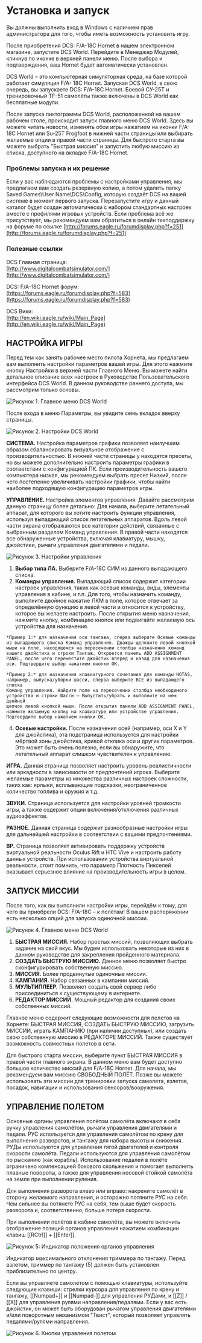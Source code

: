 # Установка и запуск

Вы должны выполнить вход в Windows с наличием прав администратора для того, чтобы иметь
возможность установить игру.

После приобретения DCS: F/A-18C Hornet в нашем электронном магазине, запустите DCS World.
Перейдите в Менеджер Модулей, кликнув по иконке в верхней панели меню. После выбора и
подтверждения, ваш Hornet будет автоматически установлен.

DCS World – это компьютерная симуляторная среда, на базе которой работает симуляция F/A-
18C Hornet. Запуская DCS World, в свою очередь, вы запускаете DCS: F/A-18C Hornet.
Боевой СУ-25Т и тренировочный TF-51 самолёты также включены в DCS World как бесплатные
модули.

После запуска пиктограммы DCS World, расположенной на вашем рабочем столе, происходит
запуск главного меню DCS World. Здесь вы можете читать новости, изменять обои игры нажатием
на иконки F/A-18C Hornet или Su-25T Frogfoot в нижней части страницы или выбирать желаемые
опции в правой части страницы. Для быстрого старта вы можете выбрать "Быстрая миссия" и
запустить любую миссию из списка, доступного на вкладке F/A-18C Hornet.

### Проблемы запуска и их решение

Если у вас наблюдаются проблемы с настройками управления, мы предлагаем вам создать
резервную копию, а потом удалить папку Saved Games\User Name\DCS\Config, которую создаёт
DCS на вашей системе в момент первого запуска. Перезапустите игру и данный каталог будет
создан автоматически с набором стандартных настроек вместе с профилями игровых устройств.
Если проблема всё же присутствует, мы рекомендуем вам обратиться в онлайн техподдержку на
форуме по ссылке [http://forums.eagle.ru/forumdisplay.php?f=251](http://forums.eagle.ru/forumdisplay.php?f=251)

### Полезные ссылки

DCS Главная страница:<br>
[http://www.digitalcombatsimulator.com/](http://www.digitalcombatsimulator.com/)

DCS: F/A-18C Hornet форум:<br>
[https://forums.eagle.ru/forumdisplay.php?f=583](https://forums.eagle.ru/forumdisplay.php?f=583)

DCS Вики:<br>
[http://en.wiki.eagle.ru/wiki/Main_Page](http://en.wiki.eagle.ru/wiki/Main_Page)

## НАСТРОЙКА ИГРЫ
Перед тем как занять рабочее место пилота Хорнета, мы предлагаем вам выполнить настройки
параметров вашей игры. Для этого нажмите кнопку Настройки в верхней части Главного Меню.
Вы можете найти детальное описание всех настроек в Руководстве Пользовательского
интерфейса DCS World. В данном руководстве раннего доступа, мы рассмотрим только основы.

![Рисунок 1. Главное меню DCS World](img/11-1.jpg)

После входа в меню Параметры, вы увидите семь вкладок вверху страницы.

![Рисунок 2. Настройки DCS World](img/12-1.jpg)


**СИСТЕМА.** Настройка параметров графики позволяет наилучшим образом сбалансировать
визуальное отображение с производительностью. В нижней части страницы у находятся пресеты,
но вы можете дополнительно настроить параметры графики в соответствии с конфигурацией ПК.
Если производительность вашего компьютера низкая, мы рекомендуем выбрать пресет Низкий,
после чего постепенно увеличивать настройки графики, чтобы найти наиболее подходящую
конфигурацию параметров игры.

**УПРАВЛЕНИЕ.** Настройка элементов управления. Давайте рассмотрим данную страницу более
детально:
Для начала, выберите летательный аппарат, для которого вы хотите настроить функции
управления, используя выпадающий список летательных аппаратов. Вдоль левой части экрана
отображаются все категории действий, связанные с выбранным разделом Команд управления. В
правой части находятся все обнаруженные устройства, включая клавиатуру, мышку, джойстики,
рычаги управления двигателями и педали.

![Рисунок 3. Настройки управления](img/13-1.jpg)

1.   **Выбор типа ЛА.** Выберите F/A-18C СИМ из данного выпадающего списка.
2.   **Команды управления.** Выпадающий список содержит категории настроек управления, таких как осевые команды, виды, элементы управления в кабине, и т.п. Для того, чтобы назначить команду, выполните двойное нажатие ЛКМ в поле, которое отвечает за определённую функцию в левой части и относится к устройству, которое вы желаете настроить. После открытия меню назначения, нажмите кнопку, комбинацию кнопок или подвигайте желаемую ось устройства для назначения.

    *Пример 1:* для назначения оси тангажа, сперва выберите Осевые команды из выпадающего списка Команд управления. Дважды щелкните левой кнопкой мыши на поле, находящемся на пересечении столбца назначения команд вашего джойстика и строки Тангаж. Откроется панель ADD ASSIGNMENT PANEL, после чего переместите джойстик вперед и назад для назначения оси. Подтвердите выбор нажатием кнопки OK.

    *Пример 2:* для назначения клавиатурного сочетания для команды HOTAS,
    например, выпуска/уборки шасси, сперва выберите ВСЕ из выпадающего списка
    Команд управления. Найдите поле на пересечении столбца необходимого
    устройства и строки Шасси — Выпустить/убрать и выполните на нем двойной
    щелчок левой кнопкой мыши. После открытия панели ADD ASSIGNMENT PANEL,
    нажмите желаемую кнопку на клавиатуре или устройстве управления.
    Подтвердите выбор нажатием кнопки OK.

4.   **Осевые настройки.** После назначения осей (например, оси X и Y для джойстика), эта подстраница используется для настройки мёртвой зоны джойстика, кривой отклика оси и других параметров. Это может быть очень полезно, если вы обнаружите, что летательный аппарат слишком чувствителен к управлению.

**ИГРА.** Данная страница позволяет настроить уровень реалистичности или аркадности в зависимости от предпочтений игрока. Выберите желаемые параметры из множества различных
настроек сложности, таких как: ярлыки, всплывающие подсказки, неограниченное количество
топлива и оружия и т.д.

**ЗВУКИ.** Страница используется для настройки уровней громкости игры, а также содержит опции
включения/отключения различных аудиоэффектов.

**РАЗНОЕ.** Данная страница содержит разнообразные настройки игры для дальнейшей настройки
в соответствии с вашими предпочтениями.

**ВР.** Страница позволяет активировать поддержку устройств виртуальной реальности Oculus Rift
и HTC Vive и настроить работу данных устройств. При использовании устройства виртуальной
реальности, стоит помнить, что параметр Плотность Пикселей оказывает серьезное влияние на
производительность игры в целом.

## ЗАПУСК МИССИИ

После того, как вы выполнили настройки игры, перейдём к тому, для чего вы приобрели
DCS: F/A-18C – к полётам! В вашем распоряжении есть несколько опций для запуска одиночной
миссии.

![Рисунок 4. Главное меню DCS World](img/15-1.jpg)

1.   **БЫСТРАЯ МИССИЯ.** Набор простых миссий, позволяющих выбрать задание на свой вкус. Мы будем использовать некоторые из них в данном руководстве для закрепления пройденного материала.
2.   **СОЗДАТЬ БЫСТРУЮ МИССИЮ.** Данное меню позволяет быстро сконфигурировать собственную миссию.
3.   **МИССИЯ.** Более продвинутые одиночные миссии.
4.   **КАМПАНИЯ.** Набор связанных в кампании миссий.
5.   **МУЛЬТИПЛЕЕР.** Позволяет создать свой сервер либо присоединиться к существующему в интернете.
6.   **РЕДАКТОР МИССИЙ.** Мощный редактор для создания своих собственных миссий.

Главное меню содержит следующие возможности для полетов на Хорнете: БЫСТРАЯ МИССИЯ,
СОЗДАТЬ БЫСТРУЮ МИССИЮ, загрузить МИССИИ, играть КАМПАНИЮ (при наличии доступных),
или создать свою собственную миссию в РЕДАКТОРЕ МИССИЙ. Также существует возможность
совместных полетов в сети.

Для быстрого старта миссии, выберите пункт БЫСТРАЯ МИССИЯ в правой части главного экрана.
В данном меню вам будет доступно большое количество миссий для F/A-18C Hornet.
Для начала, мы рекомендуем вам миссию СВОБОДНЫЙ ПОЛЁТ. Позже вы можете использовать
эти миссии для тренировки запуска самолета, взлетов, посадок, навигации и использования
сенсоров/вооружения.

## УПРАВЛЕНИЕ ПОЛЕТОМ

Основные органы управления полётом самолёта включают в себя ручку управления самолётом,
рычаги управления двигателями и педали. РУС используется для управления самолётом по крену
для выполнения разворотов, и тангажу для набора высоты и снижения. РУДы используются для
управления тягой двигателей и контроля скорости самолёта. Педали используются для
управления самолётом по рысканию (как корабль). Использование педалей в полёте ограничено
компенсацией бокового скольжения и помогает выполнять плавные повороты, а также для
управления носовой стойкой самолёта на земле при выполнении руления.

Для выполнения разворота влево или вправо: накрените самолёт в сторону желаемого
направления, и осторожно потяните РУС на себя. Чем сильнее вы потянете РУС на себя, тем
выше будет скорость разворота и, соответственно, больше потеря скорости.

При выполнении полётов в кабине самолёта, вы можете включить отображение позиций органов
управления нажатием комбинации клавиш [[RCtrl]] + [[Enter]].

![Рисунок 5: Индикатор положения органов управления](img/17-1.jpg)

Индикатор максимального отклонения триммера по тангажу. Перед взлетом, триммер по тангажу
(5) должен быть установлен приблизительно по центру.

Если вы управляете самолетом с помощью клавиатуры, используйте следующие клавиши:
стрелки курсора для управления по крену и тангажу, [[Numpad+]] и [[Numpad-]] для управления
РУДами, и [[Z]] / [[X]] для управления рулями направления/педалями. Если у вас есть джойстик, он
может быть оборудован рычагом управления двигателями и/или поворотным механизмом
"Твист", который позволяет управлять педалями/рулями направления.

![Рисунок 6. Кнопки управления полетом](img/18-1.jpg)




